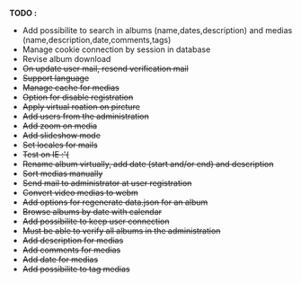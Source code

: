 **TODO :**
* Add possibilite to search in albums (name,dates,description) and medias (name,description,date,comments,tags)
* Manage cookie connection by session in database
* Revise album download
* ~~On update user mail, resend verification mail~~
* ~~Support language~~
* ~~Manage cache for medias~~
* ~~Option for disable registration~~
* ~~Apply virtual roation on pircture~~
* ~~Add users from the administration~~
* ~~Add zoom on media~~
* ~~Add slideshow mode~~
* ~~Set locales for mails~~
* ~~Test on IE :'(~~
* ~~Rename album virtually, add date (start and/or end) and description~~
* ~~Sort medias manually~~
* ~~Send mail to administrator at user registration~~
* ~~Convert video medias to webm~~
* ~~Add options for regenerate data.json for an album~~
* ~~Browse albums by date with calendar~~
* ~~Add possibilite to keep user connection~~
* ~~Must be able to verify all albums in the administration~~
* ~~Add description for medias~~
* ~~Add comments for medias~~
* ~~Add date for medias~~
* ~~Add possibilite to tag medias~~
